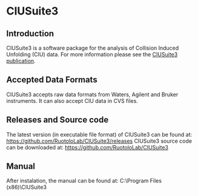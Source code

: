 # CIUSuite3

## Introduction
CIUSuite3 is a software package for the analysis of Collision Induced Unfolding (CIU) data. For more information please see the [CIUSuite3 publication](https://pubs.acs.org/doi/full/10.1021/jasms.4c00176).


## Accepted Data Formats
CIUSuite3 accepts raw data formats from Waters, Agilent and Bruker instruments. It can also accept CIU data in CVS files.

## Releases and Source code
The latest version (in executable file format) of CIUSuite3 can be found at: https://github.com/RuotoloLab/CIUSuite3/releases
CIUSuite3 source code can be downloaded at: https://github.com/RuotoloLab/CIUSuite3

## Manual
After instalation, the manual can be found at: C:\Program Files (x86)\CIUSuite3
